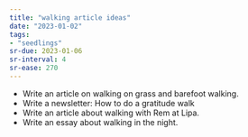 ```yaml
---
title: "walking article ideas"
date: "2023-01-02"
tags:
- "seedlings"
sr-due: 2023-01-06
sr-interval: 4
sr-ease: 270
---
```


- Write an article on walking on grass and barefoot walking.
- Write a newsletter: How to do a gratitude walk
- Write an article about walking with Rem at Lipa.
- Write an essay about walking in the night.